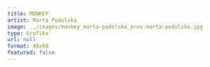```yaml
---
title: MONKEY
artist: Marta Podolska
image: ../images/monkey_marta-podolska_prev-marta-podolska.jpg
type: Grafika
url: null
format: 40x60
featured: false
---
```

